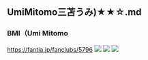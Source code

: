 ## UmiMitomo三苫うみ)★★☆.md
### BMI（Umi Mitomo
https://fantia.jp/fanclubs/5796
![](https://c.fantia.jp/uploads/post/file/127964/main_95c162c9-237e-4633-a3aa-862347e47bfa.jpeg)
![](https://c.fantia.jp/uploads/product/image/19540/main_83db0bb6-43e6-4043-ac84-905e691e65c3.jpeg)
![](https://c.fantia.jp/uploads/product/image/19539/main_248600b8-4f0c-4c75-a37d-e7b8947e7413.jpeg)
![]()
![]()
![]()
![]()
![]()
![]()
![]()
![]()
